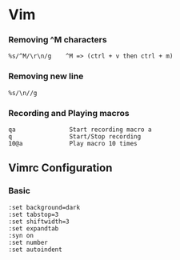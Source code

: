 # Vim

### Removing ^M characters
	%s/^M/\r\n/g	^M => (ctrl + v then ctrl + m)

### Removing new line
	%s/\n//g

### Recording and Playing macros
    qa               Start recording macro a
    q				 Start/Stop recording
    10@a			 Play macro 10 times

Vimrc Configuration
---
### Basic
	:set background=dark
	:set tabstop=3
	:set shiftwidth=3
	:set expandtab
	:syn on
	:set number
	:set autoindent
    
